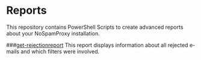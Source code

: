 # Reports
This repository contains PowerShell Scripts to create advanced reports about your NoSpamProxy installation.

###[get-rejectionreport](https://github.com/noSpamProxy/Reports/tree/master/Get-RejectionReport)
This report displays information about all rejected e-mails and which filters were involved.
